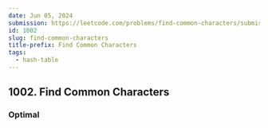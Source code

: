 ```yaml
---
date: Jun 05, 2024
submission: https://leetcode.com/problems/find-common-characters/submissions/1278444531?envType=daily-question&envId=2024-06-05
id: 1002
slug: find-common-characters
title-prefix: Find Common Characters
tags: 
  - hash-table
---
```


## 1002. Find Common Characters

### Optimal

```ts {include="index.ts"}
```
